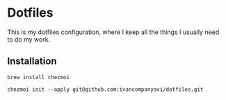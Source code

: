 # Dotfiles

This is my dotfiles configuration, where I keep all the things I usually need to do my work.

## Installation

```
brew install chezmoi

chezmoi init --apply git@github.com:ivancompanyavi/dotfiles.git
```

